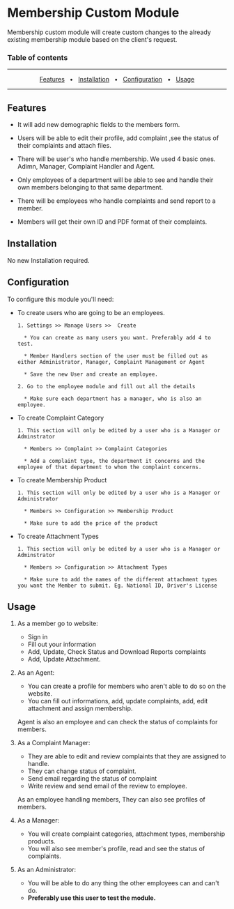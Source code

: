 
  
# Membership Custom Module

  

Membership custom module will create custom changes to the already existing membership module based on the client's request.

  

### Table of contents

  

----

<div align="center">

  

[Features](#features)&nbsp;&nbsp;&nbsp;•&nbsp;&nbsp;&nbsp;[Installation](#installation)&nbsp;&nbsp;&nbsp;•&nbsp;&nbsp;&nbsp;[Configuration](#configuration)&nbsp;&nbsp;&nbsp;•&nbsp;&nbsp;&nbsp;[Usage](#usage)

  

</div>

  

----

  

<h2 id="features">Features</h2>

  

- It will add new demographic fields to the members form.

- Users will be able to edit their profile, add complaint ,see the status of their complaints and attach files. 

- There will be user's who handle membership. We used 4 basic ones. Adimn, Manager, Complaint Handler and Agent.

- Only employees of a department will be able to see and handle their own members belonging to that same department.

- There will be employees who handle complaints and send report to a member.

- Members will get their own ID and PDF format of their complaints.


  

<h2 id="installation">Installation</h2>

  

No new Installation required.

  

<h2 id="configuration">Configuration</h2>


To configure this module you'll need:

- To create users who are going to be an employees.

      1. Settings >> Manage Users >>  Create

        * You can create as many users you want. Preferably add 4 to test.

        * Member Handlers section of the user must be filled out as either Administrator, Manager, Complaint Management or Agent

        * Save the new User and create an employee.

      2. Go to the employee module and fill out all the details

        * Make sure each department has a manager, who is also an employee. 


 - To create Complaint Category

 
       1. This section will only be edited by a user who is a Manager or Adminstrator

         * Members >> Complaint >> Complaint Categories
 
         * Add a complaint type, the department it concerns and the employee of that department to whom the complaint concerns.

  

- To create Membership Product

  
      1. This section will only be edited by a user who is a Manager or Administrator

        * Members >> Configuration >> Membership Product

        * Make sure to add the price of the product

  

- To create Attachment Types

  

      1. This section will only be edited by a user who is a Manager or Adminstrator

        * Members >> Configuration >> Attachment Types

        * Make sure to add the names of the different attachment types you want the Member to submit. Eg. National ID, Driver's License
  

<h2 id="usage">Usage</h2>

  

1. As a member go to website: 

    * Sign in
    * Fill out your information
    * Add, Update, Check Status and Download Reports complaints
    * Add, Update Attachment.

2. As an Agent: 

    * You can create a profile for members who aren't able to do so on the website.
    * You can fill out informations, add, update complaints, add, edit attachment and assign membership.
    
    Agent is also an employee and can check the status of complaints for members.

3. As a Complaint Manager:

    * They are able to edit and review complaints that they are assigned to handle.
    * They can change status of complaint.
    * Send email regarding the status of complaint
    * Write review and send email of the review to employee.
   
    As an employee handling members, They can also see profiles of members.

 4. As a Manager:

    * You will create complaint categories, attachment types, membership products.
    * You will also see member's profile, read and see the status of complaints.

   
 5. As an Administrator:

    * You will be able to do any thing the other employees can and can't do.
    * <strong>Preferably use this user to test the module.</strong>

